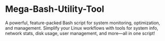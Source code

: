 # Mega-Bash-Utility-Tool
A powerful, feature-packed Bash script for system monitoring, optimization, and management. Simplify your Linux workflows with tools for system info, network stats, disk usage, user management, and more—all in one script!
